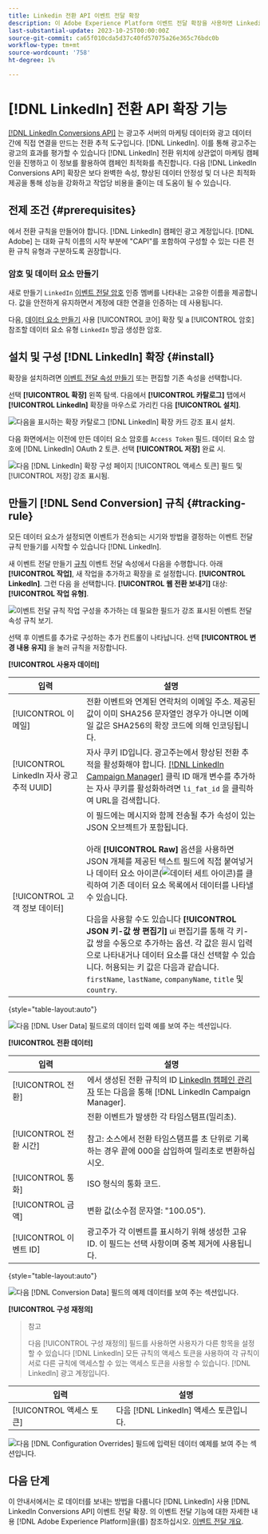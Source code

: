 ```yaml
---
title: Linkedin 전환 API 이벤트 전달 확장
description: 이 Adobe Experience Platform 이벤트 전달 확장을 사용하면 Linkedin 마케팅 캠페인의 성능을 측정할 수 있습니다.
last-substantial-update: 2023-10-25T00:00:00Z
source-git-commit: ca65f010cda5d37c40fd57075a26e365c76bdc0b
workflow-type: tm+mt
source-wordcount: '758'
ht-degree: 1%

---
```


# [!DNL LinkedIn] 전환 API 확장 기능

[[!DNL LinkedIn Conversions API]](https://learn.microsoft.com/en-us/linkedin/marketing/integrations/ads-reporting/conversions-api) 는 광고주 서버의 마케팅 데이터와 광고 데이터 간에 직접 연결을 만드는 전환 추적 도구입니다. [!DNL LinkedIn]. 이를 통해 광고주는 광고의 효과를 평가할 수 있습니다 [!DNL LinkedIn] 전환 위치에 상관없이 마케팅 캠페인을 진행하고 이 정보를 활용하여 캠페인 최적화를 촉진합니다. 다음 [!DNL LinkedIn Conversions API] 확장은 보다 완벽한 속성, 향상된 데이터 안정성 및 더 나은 최적화 제공을 통해 성능을 강화하고 작업당 비용을 줄이는 데 도움이 될 수 있습니다.

## 전제 조건 {#prerequisites}

에서 전환 규칙을 만들어야 합니다. [!DNL LinkedIn] 캠페인 광고 계정입니다. [!DNL Adobe] 는 대화 규칙 이름의 시작 부분에 &quot;CAPI&quot;를 포함하여 구성할 수 있는 다른 전환 규칙 유형과 구분하도록 권장합니다.

### 암호 및 데이터 요소 만들기

새로 만들기 `LinkedIn` [이벤트 전달 암호](../../../ui/event-forwarding/secrets.md) 인증 멤버를 나타내는 고유한 이름을 제공합니다. 값을 안전하게 유지하면서 계정에 대한 연결을 인증하는 데 사용됩니다.

다음, [데이터 요소 만들기](../../../ui/managing-resources/data-elements.md#create-a-data-element) 사용 [!UICONTROL 코어] 확장 및 a [!UICONTROL 암호] 참조할 데이터 요소 유형 `LinkedIn` 방금 생성한 암호.

## 설치 및 구성 [!DNL LinkedIn] 확장 {#install}

확장을 설치하려면 [이벤트 전달 속성 만들기](../../../ui/event-forwarding/overview.md#properties) 또는 편집할 기존 속성을 선택합니다.

선택 **[!UICONTROL 확장]** 왼쪽 탐색. 다음에서 **[!UICONTROL 카탈로그]** 탭에서 **[!UICONTROL LinkedIn]** 확장을 마우스로 가리킨 다음 **[!UICONTROL 설치]**.

![다음을 표시하는 확장 카탈로그 [!DNL LinkedIn] 확장 카드 강조 표시 설치.](../../../images/extensions/server/linkedin/install-extension.png)

다음 화면에서는 이전에 만든 데이터 요소 암호를 `Access Token` 필드. 데이터 요소 암호에 [!DNL LinkedIn] OAuth 2 토큰. 선택 **[!UICONTROL 저장]** 완료 시.

![다음 [!DNL LinkedIn] 확장 구성 페이지 [!UICONTROL 액세스 토큰] 필드 및 [!UICONTROL 저장] 강조 표시됨.](../../../images/extensions/server/linkedin/configure-extension.png)

## 만들기 [!DNL Send Conversion] 규칙 {#tracking-rule}

모든 데이터 요소가 설정되면 이벤트가 전송되는 시기와 방법을 결정하는 이벤트 전달 규칙 만들기를 시작할 수 있습니다 [!DNL LinkedIn].

새 이벤트 전달 만들기 [규칙](../../../ui/managing-resources/rules.md) 이벤트 전달 속성에서 다음을 수행합니다. 아래 **[!UICONTROL 작업]**, 새 작업을 추가하고 확장을 로 설정합니다. **[!UICONTROL LinkedIn]**. 그런 다음 을 선택합니다. **[!UICONTROL 웹 전환 보내기]** 대상: **[!UICONTROL 작업 유형]**.

![이벤트 전달 규칙 작업 구성을 추가하는 데 필요한 필드가 강조 표시된 이벤트 전달 속성 규칙 보기.](../../../images/extensions/server/linkedin/linkedin-event-action.png)

선택 후 이벤트를 추가로 구성하는 추가 컨트롤이 나타납니다. 선택 **[!UICONTROL 변경 내용 유지]** 을 눌러 규칙을 저장합니다.

**[!UICONTROL 사용자 데이터]**

| 입력 | 설명 |
| --- | --- |
| [!UICONTROL 이메일] | 전환 이벤트와 연계된 연락처의 이메일 주소. 제공된 값이 이미 SHA256 문자열인 경우가 아니면 이메일 값은 SHA256의 확장 코드에 의해 인코딩됩니다. |
| [!UICONTROL LinkedIn 자사 광고 추적 UUID] | 자사 쿠키 ID입니다. 광고주는에서 향상된 전환 추적을 활성화해야 합니다. [[!DNL LinkedIn Campaign Manager]](https://www.linkedin.com/help/lms/answer/a423304/enable-first-party-cookies-on-a-linkedin-insight-tag) 클릭 ID 매개 변수를 추가하는 자사 쿠키를 활성화하려면 `li_fat_id` 을 클릭하여 URL을 검색합니다. |
| [!UICONTROL 고객 정보 데이터] | 이 필드에는 메시지와 함께 전송될 추가 속성이 있는 JSON 오브젝트가 포함됩니다.<br><br>아래 **[!UICONTROL Raw]** 옵션을 사용하면 JSON 개체를 제공된 텍스트 필드에 직접 붙여넣거나 데이터 요소 아이콘(![데이터 세트 아이콘](../../../images/extensions/server/aws/data-element-icon.png))를 클릭하여 기존 데이터 요소 목록에서 데이터를 나타낼 수 있습니다.<br><br>다음을 사용할 수도 있습니다 **[!UICONTROL JSON 키-값 쌍 편집기]** ui 편집기를 통해 각 키-값 쌍을 수동으로 추가하는 옵션. 각 값은 원시 입력으로 나타내거나 데이터 요소를 대신 선택할 수 있습니다. 허용되는 키 값은 다음과 같습니다. `firstName`, `lastName`, `companyName`, `title` 및 `country`. |

{style="table-layout:auto"}

![다음 [!DNL User Data] 필드로의 데이터 입력 예를 보여 주는 섹션입니다.](../../../images/extensions/server/linkedin/configure-extension-user-data.png)

**[!UICONTROL 전환 데이터]**

| 입력 | 설명 |
| --- | --- |
| [!UICONTROL 전환] | 에서 생성된 전환 규칙의 ID [LinkedIn 캠페인 관리자](https://www.linkedin.com/help/lms/answer/a1657171) 또는 다음을 통해 [!DNL LinkedIn Campaign Manager]. |
| [!UICONTROL 전환 시간] | 전환 이벤트가 발생한 각 타임스탬프(밀리초). <br><br> 참고: 소스에서 전환 타임스탬프를 초 단위로 기록하는 경우 끝에 000을 삽입하여 밀리초로 변환하십시오. |
| [!UICONTROL 통화] | ISO 형식의 통화 코드. |
| [!UICONTROL 금액] | 변환 값(소수점 문자열: &quot;100.05&quot;). |
| [!UICONTROL 이벤트 ID] | 광고주가 각 이벤트를 표시하기 위해 생성한 고유 ID. 이 필드는 선택 사항이며 중복 제거에 사용됩니다. |

{style="table-layout:auto"}

![다음 [!DNL Conversion Data] 필드의 예제 데이터를 보여 주는 섹션입니다.](../../../images/extensions/server/linkedin/configure-extension-conversions-data.png)

**[!UICONTROL 구성 재정의]**

>참고
>
>다음 [!UICONTROL 구성 재정의] 필드를 사용하면 사용자가 다른 항목을 설정할 수 있습니다 [!DNL LinkedIn] 모든 규칙의 액세스 토큰을 사용하여 각 규칙이 서로 다른 규칙에 액세스할 수 있는 액세스 토큰을 사용할 수 있습니다. [!DNL LinkedIn] 광고 계정입니다.

| 입력 | 설명 |
| --- | --- |
| [!UICONTROL 액세스 토큰] | 다음 [!DNL LinkedIn] 액세스 토큰입니다. |

![다음 [!DNL Configuration Overrides] 필드에 입력된 데이터 예제를 보여 주는 섹션입니다.](../../../images/extensions/server/linkedin/configure-extension-configuration-override.png)

## 다음 단계

이 안내서에서는 로 데이터를 보내는 방법을 다룹니다 [!DNL LinkedIn] 사용 [!DNL LinkedIn Conversions API] 이벤트 전달 확장. 의 이벤트 전달 기능에 대한 자세한 내용 [!DNL Adobe Experience Platform]을(를) 참조하십시오. [이벤트 전달 개요](../../../ui/event-forwarding/overview.md).
